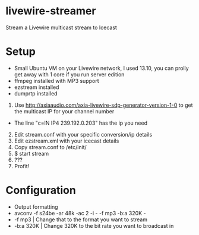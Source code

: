 livewire-streamer
=================

Stream a Livewire multicast stream to Icecast


Setup
=====
* Small Ubuntu VM on your Livewire network, I used 13.10, you can prolly get away with 1 core if you run server edition
* ffmpeg installed with MP3 support
* ezstream installed
* dumprtp installed


1. Use http://axiaaudio.com/axia-livewire-sdp-generator-version-1-0 to get the multicast IP for your channel number
 * The line "c=IN IP4 239.192.0.203" has the ip you need
2. Edit stream.conf with your specific conversion/ip details
3. Edit ezstream.xml with your icecast details
4. Copy stream.conf to /etc/init/
5. $ start stream
6. ???
7. Profit!

Configuration
=============
* Output formatting
 * avconv -f s24be -ar 48k -ac 2 -i - -f mp3 -b:a 320K -
 * -f mp3 | Change that to the format you want to stream
 * -b:a 320K | Change 320K to the bit rate you want to broadcast in
